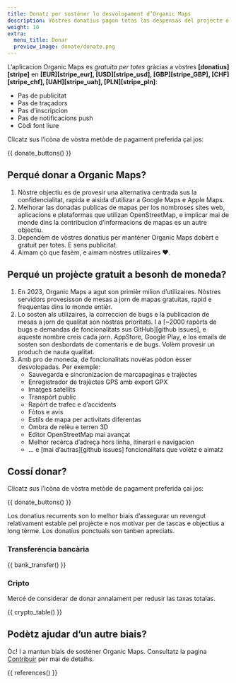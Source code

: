 ```yaml
---
title: Donatz per sosténer lo desvolopament d’Organic Maps
description: Vòstres donatius pagon totas las despensas del projècte e nos motivan a melhorar Organic Maps.
weight: 10
extra:
  menu_title: Donar
  preview_image: donate/donate.png
---
```


L’aplicacion Organic Maps es _gratuita per totes_ gràcias a vòstres **[donatius][stripe]** en **[EUR][stripe_eur], [USD][stripe_usd], [GBP][stripe_GBP], [CHF][stripe_chf], [UAH][stripe_uah], [PLN][stripe_pln]**:

- Pas de publicitat
- Pas de traçadors
- Pas d’inscripcion
- Pas de notificacions push
- Còdi font liure

Clicatz sus l’icòna de vòstra metòde de pagament preferida çai jos:

{{ donate_buttons() }}

## Perqué donar a Organic Maps?

1. Nòstre objectiu es de provesir una alternativa centrada sus la confidencialitat, rapida e aisida d’utilizar a Google Maps e Apple Maps.
2. Melhorar las donadas publicas de mapas per los nombroses sites web, aplicacions e plataformas que utilizan OpenStreetMap, e implicar mai de monde dins la contribucion d’informacions de mapas es un autre objectiu.
3. Dependèm de vòstres donatius per manténer Organic Maps dobèrt e gratuit per totes.
   E sens publicitat.
4. Aimam çò que fasèm, e aimam nòstres utilizaires ❤️.

## Perqué un projècte gratuit a besonh de moneda?

1. En 2023, Organic Maps a agut son primièr milion d’utilizaires.
   Nòstres servidors provesisson de mesas a jorn de mapas gratuitas, rapid e frequentas dins lo monde entièr.
2. Lo sosten als utilizaires, la correccion de bugs e la publicacion de mesas a jorn de qualitat son nòstras prioritats.
   I a [~2000 rapòrts de bugs e demandas de foncionalitats sus GitHub][github issues], e aqueste nombre creis cada jorn.
   AppStore, Google Play, e los emails de sosten son desbordats de comentaris e de bugs. Volèm provesir un produch de nauta qualitat.
3. Amb pro de moneda, de foncionalitats novèlas pòdon èsser desvolopadas. Per exemple:
   - Sauvegarda e sincronizacion de marcapaginas e trajèctes
   - Enregistrador de trajèctes GPS amb export GPX
   - Imatges satellits
   - Transpòrt public
   - Rapòrt de trafec e d’accidents
   - Fòtos e avis
   - Estils de mapa per activitats diferentas
   - Ombra de relèu e terren 3D
   - Editor OpenStreetMap mai avançat
   - Melhor recèrca d’adreça hors linha, itinerari e navigacion
   - … e [mai d’autras][github issues] foncionalitats que volètz e aimatz

## Cossí donar?

Clicatz sus l’icòna de vòstra metòde de pagament preferida çai jos:

{{ donate_buttons() }}

Los donatius recurrents son lo melhor biais d’assegurar un revengut relativament estable pel projècte e nos motivar per de tascas e objectius a long tèrme. Los donatius ponctuals son tanben apreciats.

### Transferéncia bancària

{{ bank_transfer() }}

### Cripto

Mercé de considerar de donar annalament per redusir las taxas totalas.

{{ crypto_table() }}

## Podètz ajudar d’un autre biais?

Òc! I a mantun biais de sosténer Organic Maps. Consultatz la pagina [Contribuir](@/contribute/index.md) per mai de detalhs.

{{ references() }}
